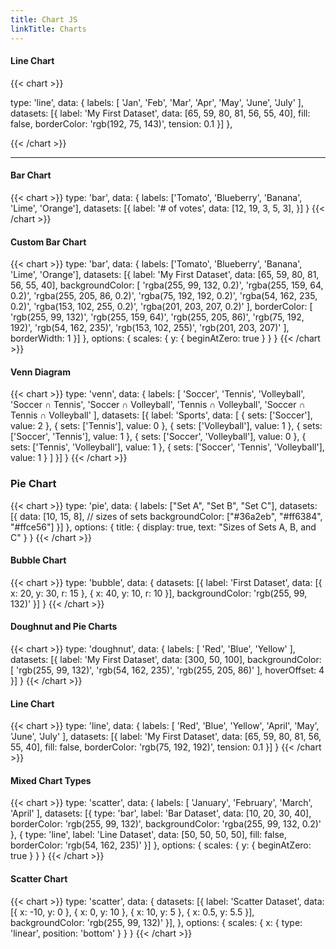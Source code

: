 ```yaml
---
title: Chart JS 
linkTitle: Charts
---
```



#### Line Chart

{{< chart >}}

  type: 'line',
  data: {
      labels: [
        'Jan',
        'Feb',
        'Mar',
        'Apr',
        'May',
        'June',
        'July'
      ],
    datasets: [{
      label: 'My First Dataset',
      data: [65, 59, 80, 81, 56, 55, 40],
      fill: false,
      borderColor: 'rgb(192, 75, 143)',
      tension: 0.1
    }]
  },

{{< /chart >}}


---

#### Bar Chart

{{< chart >}}
type: 'bar',
data: {
  labels: ['Tomato', 'Blueberry', 'Banana', 'Lime', 'Orange'],
  datasets: [{
    label: '# of votes',
    data: [12, 19, 3, 5, 3],
  }]
}
{{< /chart >}}

#### Custom Bar Chart

{{< chart >}}
type: 'bar',
  data: {
  labels:  ['Tomato', 'Blueberry', 'Banana', 'Lime', 'Orange'],
  datasets: [{
    label: 'My First Dataset',
    data: [65, 59, 80, 81, 56, 55, 40],
    backgroundColor: [
      'rgba(255, 99, 132, 0.2)',
      'rgba(255, 159, 64, 0.2)',
      'rgba(255, 205, 86, 0.2)',
      'rgba(75, 192, 192, 0.2)',
      'rgba(54, 162, 235, 0.2)',
      'rgba(153, 102, 255, 0.2)',
      'rgba(201, 203, 207, 0.2)'
    ],
    borderColor: [
      'rgb(255, 99, 132)',
      'rgb(255, 159, 64)',
      'rgb(255, 205, 86)',
      'rgb(75, 192, 192)',
      'rgb(54, 162, 235)',
      'rgb(153, 102, 255)',
      'rgb(201, 203, 207)'
    ],
    borderWidth: 1
  }]
},
  options: {
    scales: {
      y: {
        beginAtZero: true
      }
    }
  }
{{< /chart >}}


#### Venn Diagram

{{< chart >}}
type: 'venn',
  data: {
    labels: [
      'Soccer', 'Tennis', 'Volleyball',
      'Soccer ∩ Tennis', 'Soccer ∩ Volleyball', 'Tennis ∩ Volleyball',
      'Soccer ∩ Tennis ∩ Volleyball'
    ],
    datasets: [{
      label: 'Sports',
      data: [
        { sets: ['Soccer'], value: 2 },
        { sets: ['Tennis'], value: 0 },
        { sets: ['Volleyball'], value: 1 },
        { sets: ['Soccer', 'Tennis'], value: 1 },
        { sets: ['Soccer', 'Volleyball'], value: 0 },
        { sets: ['Tennis', 'Volleyball'], value: 1 },
        { sets: ['Soccer', 'Tennis', 'Volleyball'], value: 1 }
      ]
    }]
  }
  {{< /chart >}}

### Pie Chart

{{< chart >}}
 type: 'pie',
  data: {
    labels: ["Set A", "Set B", "Set C"],
    datasets: [{
      data: [10, 15, 8], // sizes of sets
      backgroundColor: ["#36a2eb", "#ff6384", "#ffce56"]
    }]
  },
  options: {
    title: {
      display: true,
      text: "Sizes of Sets A, B, and C"
    }
  }
 {{< /chart >}}

#### Bubble Chart

{{< chart >}}
type: 'bubble',
  data: {
  datasets: [{
    label: 'First Dataset',
    data: [{
      x: 20,
      y: 30,
      r: 15
    }, {
      x: 40,
      y: 10,
      r: 10
    }],
    backgroundColor: 'rgb(255, 99, 132)'
  }]
  }
 {{< /chart >}}

#### Doughnut and Pie Charts

{{< chart >}}
type: 'doughnut',
  data: {
    labels: [
    'Red',
    'Blue',
    'Yellow'
  ],
  datasets: [{
    label: 'My First Dataset',
    data: [300, 50, 100],
    backgroundColor: [
      'rgb(255, 99, 132)',
      'rgb(54, 162, 235)',
      'rgb(255, 205, 86)'
    ],
    hoverOffset: 4
  }]
  }
 {{< /chart >}}

#### Line Chart

{{< chart >}}
type: 'line',
  data: {
    labels: [
    'Red',
    'Blue',
    'Yellow',
    'April',
    'May',
    'June',
    'July'
  ],
  datasets: [{
    label: 'My First Dataset',
    data: [65, 59, 80, 81, 56, 55, 40],
    fill: false,
    borderColor: 'rgb(75, 192, 192)',
    tension: 0.1
  }]
  }
 {{< /chart >}}

#### Mixed Chart Types

{{< chart >}}
type: 'scatter',
  data: {
  labels: [
    'January',
    'February',
    'March',
    'April'
  ],
  datasets: [{
    type: 'bar',
    label: 'Bar Dataset',
    data: [10, 20, 30, 40],
    borderColor: 'rgb(255, 99, 132)',
    backgroundColor: 'rgba(255, 99, 132, 0.2)'
  }, {
    type: 'line',
    label: 'Line Dataset',
    data: [50, 50, 50, 50],
    fill: false,
    borderColor: 'rgb(54, 162, 235)'
  }]
},
    options: {
    scales: {
      y: {
        beginAtZero: true
      }
    }
  }
 {{< /chart >}}

#### Scatter Chart 

{{< chart >}}
type: 'scatter',
  data: {
  datasets: [{
    label: 'Scatter Dataset',
    data: [{
      x: -10,
      y: 0
    }, {
      x: 0,
      y: 10
    }, {
      x: 10,
      y: 5
    }, {
      x: 0.5,
      y: 5.5
    }],
    backgroundColor: 'rgb(255, 99, 132)'
  }],
},
    options: {
    scales: {
      x: {
        type: 'linear',
        position: 'bottom'
      }
    }
  }
 {{< /chart >}}
